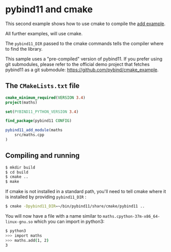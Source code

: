 # pybind11 and cmake

This second example shows how to use cmake to compile the [add example](../add).

All further examples, will use cmake.

The `pybind11_DIR` passed to the cmake commands tells the compiler where to find the library.

This sample uses a "pre-compiled" version of pybind11. If you prefer using git submodules, please refer to the official demo project that fetches pybind11 as a git submodule: <https://github.com/pybind/cmake_example>.

## The `CMakeLists.txt` file

```cmake
cmake_minimum_required(VERSION 3.4)
project(maths)

set(PYBIND11_PYTHON_VERSION 3.4)

find_package(pybind11 CONFIG)

pybind11_add_module(maths
    src/maths.cpp
)
```

## Compiling and running

```.sh
$ mkdir build
$ cd build
$ cmake ..
$ make
```

If cmake is not installed in a standard path, you'll need to tell cmake where it is installed by providing `pybind11_DIR` :

```.sh
$ cmake -Dpybind11_DIR=~/bin/pybind11/share/cmake/pybind11 ..
```

You will now have a file with a name similar to `maths.cpython-37m-x86_64-linux-gnu.so` which you can import in python3:


```sh
$ python3
>>> import maths
>>> maths.add(1, 2)
3
```
